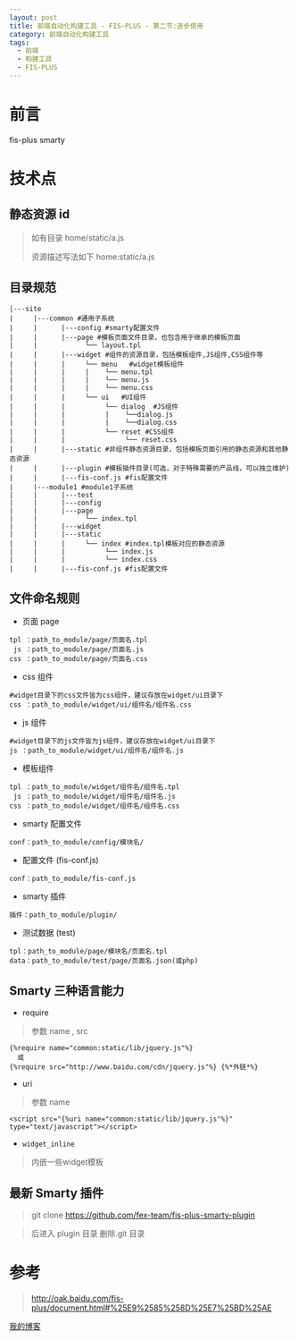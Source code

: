 ```yaml
---
layout: post
title: 前端自动化构建工具 - FIS-PLUS - 第二节:逐步使用
category: 前端自动化构建工具
tags:
  - 前端
  - 构建工具
  - FIS-PLUS
---
```


# 前言

fis-plus smarty

# 技术点

## 静态资源 id

> 如有目录 home/static/a.js
>
> 资源描述写法如下 home:static/a.js

## 目录规范

```
|---site
|     |---common #通用子系统
|     |      |---config #smarty配置文件
|     |      |---page #模板页面文件目录，也包含用于继承的模板页面
|     |            └── layout.tpl
|     |      |---widget #组件的资源目录，包括模板组件,JS组件,CSS组件等
|     |      |     └── menu   #widget模板组件
|     |      |     |    └── menu.tpl
|     |      |     |    └── menu.js
|     |      |     |    └── menu.css
|     |      |     └── ui   #UI组件
|     |      |          └── dialog  #JS组件
|     |      |          |    └──dialog.js
|     |      |          |    └──dialog.css
|     |      |          └── reset #CSS组件
|     |      |               └── reset.css
|     |      |---static #非组件静态资源目录，包括模板页面引用的静态资源和其他静态资源
|     |      |---plugin #模板插件目录(可选，对于特殊需要的产品线，可以独立维护)
|     |      |---fis-conf.js #fis配置文件
|     |---module1 #module1子系统
|     |      |---test
|     |      |---config
|     |      |---page
|     |            └── index.tpl
|     |      |---widget
|     |      |---static
|     |      |     └── index #index.tpl模板对应的静态资源
|     |      |          └── index.js
|     |      |          └── index.css
|     |      |---fis-conf.js #fis配置文件
```

## 文件命名规则

- 页面 page

```
tpl ：path_to_module/page/页面名.tpl
 js ：path_to_module/page/页面名.js
css ：path_to_module/page/页面名.css
```

- css 组件

```
#widget目录下的css文件皆为css组件，建议存放在widget/ui目录下
css ：path_to_module/widget/ui/组件名/组件名.css
```

- js 组件

```
#widget目录下的js文件皆为js组件，建议存放在widget/ui目录下
js ：path_to_module/widget/ui/组件名/组件名.js
```

- 模板组件

```
tpl ：path_to_module/widget/组件名/组件名.tpl
 js ：path_to_module/widget/组件名/组件名.js
css ：path_to_module/widget/组件名/组件名.css
```

- smarty 配置文件

```
conf：path_to_module/config/模块名/
```

- 配置文件 (fis-conf.js)

```
conf：path_to_module/fis-conf.js
```

- smarty 插件

```
插件：path_to_module/plugin/
```

- 测试数据 (test)

```
tpl：path_to_module/page/模块名/页面名.tpl
data：path_to_module/test/page/页面名.json(或php)
```

## Smarty 三种语言能力

- require

> 参数 name , src

```
{%require name="common:static/lib/jquery.js"%}
  或
{%require src="http://www.baidu.com/cdn/jquery.js"%} {%*外链*%}
```

- uri

> 参数 name

```
<script src="{%uri name="common:static/lib/jquery.js"%}" type="text/javascript"></script>
```

- `widget_inline`

> 内嵌一些widget模板

## 最新 Smarty 插件

> git clone https://github.com/fex-team/fis-plus-smarty-plugin

> 后进入 plugin 目录 删除.git 目录

# 参考

> http://oak.baidu.com/fis-plus/document.html#%25E9%2585%258D%25E7%25BD%25AE

[我的博客](https://hans007.github.io)
